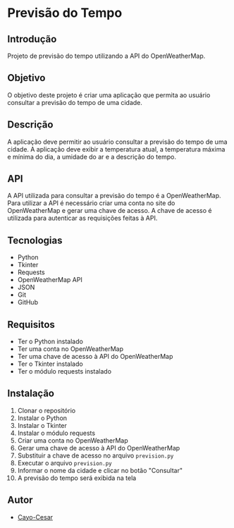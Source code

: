 # Previsão do Tempo

## Introdução

Projeto de previsão do tempo utilizando a API do OpenWeatherMap.

## Objetivo

O objetivo deste projeto é criar uma aplicação que permita ao usuário consultar a previsão do tempo de uma cidade.
 
## Descrição

A aplicação deve permitir ao usuário consultar a previsão do tempo de uma cidade. A aplicação deve exibir a temperatura atual, a temperatura máxima e mínima do dia, a umidade do ar e a descrição do tempo. 

## API

A API utilizada para consultar a previsão do tempo é a OpenWeatherMap. Para utilizar a API é necessário criar uma conta no site do OpenWeatherMap e gerar uma chave de acesso. A chave de acesso é utilizada para autenticar as requisições feitas à API.

## Tecnologias

- Python
- Tkinter
- Requests
- OpenWeatherMap API
- JSON
- Git
- GitHub

## Requisitos

- Ter o Python instalado
- Ter uma conta no OpenWeatherMap
- Ter uma chave de acesso à API do OpenWeatherMap
- Ter o Tkinter instalado
- Ter o módulo requests instalado

## Instalação

1. Clonar o repositório
2. Instalar o Python
3. Instalar o Tkinter
4. Instalar o módulo requests
5. Criar uma conta no OpenWeatherMap
6. Gerar uma chave de acesso à API do OpenWeatherMap
7. Substituir a chave de acesso no arquivo `prevision.py`
8. Executar o arquivo `prevision.py`
9. Informar o nome da cidade e clicar no botão "Consultar"
10. A previsão do tempo será exibida na tela

## Autor

- [Cayo-Cesar](https://github.com/Cayo-Cesar)



